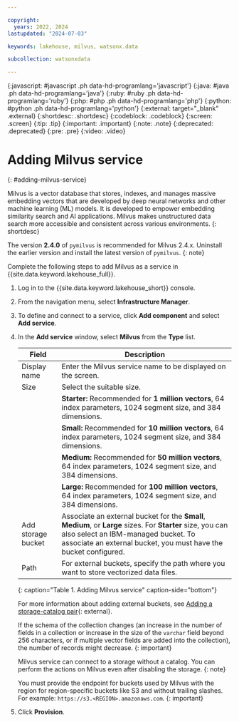 ```yaml
---

copyright:
  years: 2022, 2024
lastupdated: "2024-07-03"

keywords: lakehouse, milvus, watsonx.data

subcollection: watsonxdata

---
```


{:javascript: #javascript .ph data-hd-programlang='javascript'}
{:java: #java .ph data-hd-programlang='java'}
{:ruby: #ruby .ph data-hd-programlang='ruby'}
{:php: #php .ph data-hd-programlang='php'}
{:python: #python .ph data-hd-programlang='python'}
{:external: target="_blank" .external}
{:shortdesc: .shortdesc}
{:codeblock: .codeblock}
{:screen: .screen}
{:tip: .tip}
{:important: .important}
{:note: .note}
{:deprecated: .deprecated}
{:pre: .pre}
{:video: .video}


# Adding Milvus service
{: #adding-milvus-service}

Milvus is a vector database that stores, indexes, and manages massive embedding vectors that are developed by deep neural networks and other machine learning (ML) models. It is developed to empower embedding similarity search and AI applications. Milvus makes unstructured data search more accessible and consistent across various environments.
{: shortdesc}

The version **2.4.0** of `pymilvus` is recommended for Milvus 2.4.x. Uninstall the earlier version and install the latest version of `pymilvus`.
{: note}

Complete the following steps to add Milvus as a service in {{site.data.keyword.lakehouse_full}}.

1. Log in to the {{site.data.keyword.lakehouse_short}} console.
2. From the navigation menu, select **Infrastructure Manager**.
3. To define and connect to a service, click **Add component** and select **Add service**.
4. In the **Add service** window, select **Milvus** from the **Type** list.

    | Field | Description |
    | -------- | -------- |
    | Display name | Enter the Milvus service name to be displayed on the screen.|
    | Size | Select the suitable size. |
    |   | **Starter:** Recommended for **1 million vectors**, 64 index parameters, 1024 segment size, and 384 dimensions.|
    |   | **Small:** Recommended for **10 million vectors**, 64 index parameters, 1024 segment size, and 384 dimensions.|
    |   | **Medium:** Recommended for **50 million vectors**, 64 index parameters, 1024 segment size, and 384 dimensions.|
    |   | **Large:** Recommended for **100 million vectors**, 64 index parameters, 1024 segment size, and 384 dimensions.|
    | Add storage bucket | Associate an external bucket for the **Small**, **Medium**, or **Large** sizes. For **Starter** size, you can also select an IBM-managed bucket. To associate an external bucket, you must have the bucket configured.|
    | Path | For external buckets, specify the path where you want to store vectorized data files.|
    {: caption="Table 1. Adding Milvus service" caption-side="bottom"}

    For more information about adding external buckets, see [Adding a storage-catalog pair](watsonxdata?topic=watsonxdata-reg_bucket){: external}.

    If the schema of the collection changes (an increase in the number of fields in a collection or increase in the size of the `varchar` field beyond 256 characters, or if multiple vector fields are added into the collection), the number of records might decrease.
    {: important}

    Milvus service can connect to a storage without a catalog. You can perform the actions on Milvus even after disabling the storage.
    {: note}

    You must provide the endpoint for buckets used by Milvus with the region for region-specific buckets like S3 and without trailing slashes. For example: `https://s3.<REGION>.amazonaws.com`.
    {: important}

5. Click **Provision**.

